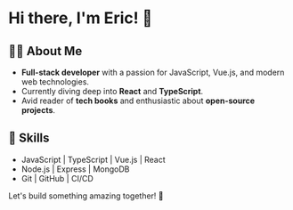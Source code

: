 # Hi there, I'm Eric! 👋

## 👨‍💻 About Me
- **Full-stack developer** with a passion for JavaScript, Vue.js, and modern web technologies.
- Currently diving deep into **React** and **TypeScript**.
- Avid reader of **tech books** and enthusiastic about **open-source projects**.

## 🚀 Skills
- JavaScript | TypeScript | Vue.js | React
- Node.js | Express | MongoDB
- Git | GitHub | CI/CD

Let's build something amazing together! 🚀
